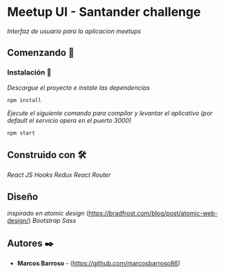 # Meetup UI - Santander challenge

_Interfaz de usuario para la aplicacion meetups_

## Comenzando 🚀

### Instalación 🔧

_Descargue el proyecto e instale las dependencias_

```
npm install
```

_Ejecute el siguiente comando para compilar y levantar el aplicativo (por default el servicio opera en el puerto 3000)_

```
npm start
```

## Construido con 🛠️

_React JS Hooks_
_Redux_
_React Router_

## Diseño

_inspirado en atomic design_ (https://bradfrost.com/blog/post/atomic-web-design/)
_Bootstrap_
_Sass_

## Autores ✒️

* **Marcos Barroso** - (https://github.com/marcosbarroso86)
